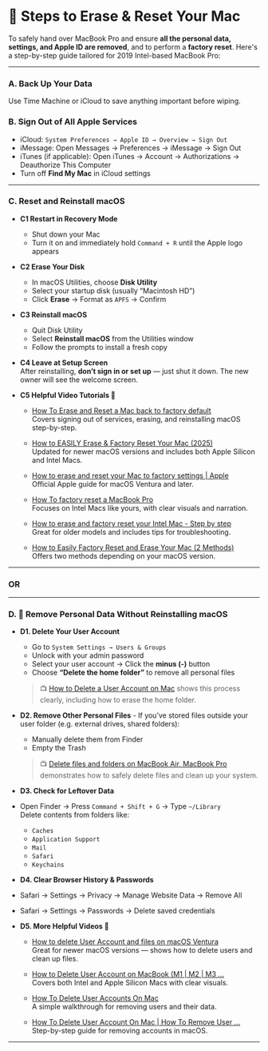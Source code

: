 # 🧼 Steps to Erase & Reset Your Mac
To safely hand over MacBook Pro and ensure **all the personal data, settings, and Apple ID are removed**, and to perform a **factory reset**. Here's a step-by-step guide tailored for 2019 Intel-based MacBook Pro:

---

### A. **Back Up Your Data**  
   Use Time Machine or iCloud to save anything important before wiping.

### B. **Sign Out of All Apple Services**  
   - iCloud: `System Preferences → Apple ID → Overview → Sign Out`  
   - iMessage: Open Messages → Preferences → iMessage → Sign Out  
   - iTunes (if applicable): Open iTunes → Account → Authorizations → Deauthorize This Computer  
   - Turn off **Find My Mac** in iCloud settings
---

### C. **Reset and Reinstall macOS**

- **C1 Restart in Recovery Mode**  
    - Shut down your Mac  
    - Turn it on and immediately hold `Command + R` until the Apple logo appears

- **C2 Erase Your Disk**  
   - In macOS Utilities, choose **Disk Utility**  
   - Select your startup disk (usually “Macintosh HD”)  
   - Click **Erase** → Format as `APFS` → Confirm

- **C3 Reinstall macOS**  
   - Quit Disk Utility  
   - Select **Reinstall macOS** from the Utilities window  
   - Follow the prompts to install a fresh copy

- **C4 Leave at Setup Screen**  
   After reinstalling, **don’t sign in or set up** — just shut it down. The new owner will see the welcome screen.

- **C5 Helpful Video Tutorials 🎥**
    - [How To Erase and Reset a Mac back to factory default](https://www.youtube.com/watch?v=RxhQtos5ruc&pp=0gcJCfwAo7VqN5tD)  
   Covers signing out of services, erasing, and reinstalling macOS step-by-step.

    - [How to EASILY Erase & Factory Reset Your Mac (2025)](https://www.youtube.com/watch?v=NatbaqKBJTg)  
   Updated for newer macOS versions and includes both Apple Silicon and Intel Macs.

    - [How to erase and reset your Mac to factory settings | Apple](https://www.youtube.com/watch?v=5ZK3KD3hmiI)  
   Official Apple guide for macOS Ventura and later.

    - [How To factory reset a MacBook Pro](https://www.youtube.com/watch?v=yC6phgnIwZg&pp=0gcJCfwAo7VqN5tD)  
   Focuses on Intel Macs like yours, with clear visuals and narration.

    - [How to erase and factory reset your Intel Mac - Step by step](https://www.youtube.com/watch?v=Mu6K3iITr5U)  
   Great for older models and includes tips for troubleshooting.

    - [How to Easily Factory Reset and Erase Your Mac (2 Methods)](https://www.youtube.com/watch?v=jdID0QOQDiU&pp=0gcJCfwAo7VqN5tD)  
   Offers two methods depending on your macOS version.

---

### **OR**
---

### D. 🧹 Remove Personal Data Without Reinstalling macOS

- **D1. Delete Your User Account**
    - Go to `System Settings → Users & Groups`
    - Unlock with your admin password
    - Select your user account → Click the **minus (-)** button
    - Choose **“Delete the home folder”** to remove all personal files

    > 📺 [How to Delete a User Account on Mac](https://www.youtube.com/watch?v=DjZV4Z0mdSk&pp=0gcJCfwAo7VqN5tD) shows this process clearly, including how to erase the home folder.

- **D2. Remove Other Personal Files** - If you’ve stored files outside your user folder (e.g. external drives, shared folders):
    - Manually delete them from Finder
    - Empty the Trash

    > 📺 [Delete files and folders on MacBook Air, MacBook Pro](https://www.youtube.com/watch?v=HSE0VyXJEhU) demonstrates how to safely delete files and clean up your system.

- **D3. Check for Leftover Data**
 - Open Finder → Press `Command + Shift + G` → Type `~/Library`  <br>
   Delete contents from folders like:
    - `Caches`
    - `Application Support`
    - `Mail`
    - `Safari`
    - `Keychains`

- **D4. Clear Browser History & Passwords**
 - Safari → Settings → Privacy → Manage Website Data → Remove All
 - Safari → Settings → Passwords → Delete saved credentials

- **D5. More Helpful Videos 🎥**

    - [How to delete User Account and files on macOS Ventura](https://www.youtube.com/watch?v=EIrs8UQgYjk&pp=0gcJCfwAo7VqN5tD)  
  Great for newer macOS versions — shows how to delete users and clean up files.

    - [How to Delete User Account on MacBook (M1 | M2 | M3 ...](https://www.youtube.com/watch?v=6KpmQMLlIRg&pp=0gcJCfwAo7VqN5tD)  
  Covers both Intel and Apple Silicon Macs with clear visuals.

    - [How To Delete User Accounts On Mac](https://www.youtube.com/watch?v=_EoggysbCFg)  
  A simple walkthrough for removing users and their data.

    - [How To Delete User Account On Mac | How To Remove User ...](https://www.youtube.com/watch?v=4rkQlue64qE)  
  Step-by-step guide for removing accounts in macOS.

---
